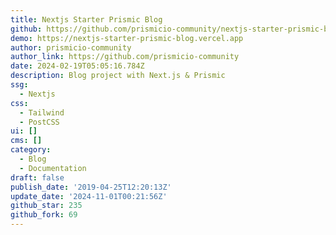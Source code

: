 ```yaml
---
title: Nextjs Starter Prismic Blog
github: https://github.com/prismicio-community/nextjs-starter-prismic-blog
demo: https://nextjs-starter-prismic-blog.vercel.app
author: prismicio-community
author_link: https://github.com/prismicio-community
date: 2024-02-19T05:05:16.784Z
description: Blog project with Next.js & Prismic
ssg:
  - Nextjs
css:
  - Tailwind
  - PostCSS
ui: []
cms: []
category:
  - Blog
  - Documentation
draft: false
publish_date: '2019-04-25T12:20:13Z'
update_date: '2024-11-01T00:21:56Z'
github_star: 235
github_fork: 69
---
```

